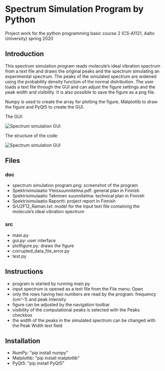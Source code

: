 # Spectrum Simulation Program by Python

Project work for the python programming basic course 2 (CS-A1121, Aalto University) spring 2020

## Introduction

This spectrum simulation program reads molecule’s ideal vibration spectrum from a text file and draws the original peaks and the spectrum simulating an experimental spectrum. The peaks of the simulated spectrum are widened using the probability density function of the normal distribution. The user loads a text file through the GUI and can adjust the figure settings and the peak width and visibility. It is also possible to save the figure as a png file. 

Numpy is used to create the array for plotting the figure, Matplotlib to draw the figure and PyQt5 to create the GUI. 

The GUI:

![Spectrum simulation GUI](https://github.com/Katijoz/spectrum-simulation-python/blob/master/images/spectrum%20simulation%20program.png)

The structure of the code: 

![Spectrum simulation GUI](https://github.com/Katijoz/spectrum-simulation-python/blob/master/images/spectrum%20simulation%20program.png)

## Files

### doc
- spectrum simulation program.png: screenshot of the program
- Spektrisimulaatio Yleissuunnitelma.pdf: general plan in Finnish
- Spektrisimulaatio Tekninen suunnitelma: technical plan in Finnish
- Spektrisimulaatio Raportti: project report in Finnish
- SrU2F12_Raman.txt: model for the input text file containing the molecule’s ideal vibration spectrum

### src
- main.py
- gui.py: user interface
- plotfigure.py: draws the figure
- corrupted_data_file_error.py
- test.py

## Instructions
- program is started by running main.py
- input spectrum is opened as a text file from the File menu: Open
- only the rows having two numbers are read by the program: frequency (cm^-1) and peak intensity 
- figure can be adjusted by the navigation toolbar
- visibility of the computational peaks is selected with the Peaks checkbox 
- the width of the peaks in the simulated spectrum can be changed with the Peak Width text field

## Installation
- NumPy: "pip install numpy"
- Matplotlib: "pip install matplotlib"
- PyQt5: "pip install PyQt5"
